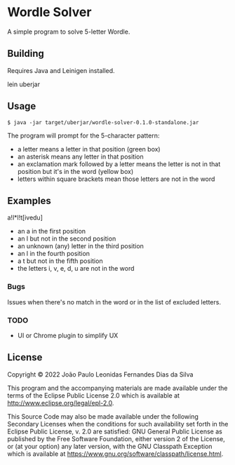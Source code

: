 # Wordle Solver

A simple program to solve 5-letter Wordle.

## Building

Requires Java and Leinigen installed.

lein uberjar

## Usage

    $ java -jar target/uberjar/wordle-solver-0.1.0-standalone.jar

The program will prompt for the 5-character pattern:

* a letter means a letter in that position (green box)
* an asterisk means any letter in that position
* an exclamation mark followed by a letter means the letter is not in that position but it's in the word (yellow box)
* letters within square brackets mean those letters are not in the word

## Examples

a!l*l!t[ivedu]

* an a in the first position
* an l but not in the second position
* an unknown (any) letter in the third position
* an l in the fourth position
* a t but not in the fifth position
* the letters i, v, e, d, u are not in the word

### Bugs

Issues when there's no match in the word or in the list of excluded letters.

### TODO

* UI or Chrome plugin to simplify UX

## License

Copyright © 2022 João Paulo Leonidas Fernandes Dias da Silva

This program and the accompanying materials are made available under the
terms of the Eclipse Public License 2.0 which is available at
http://www.eclipse.org/legal/epl-2.0.

This Source Code may also be made available under the following Secondary
Licenses when the conditions for such availability set forth in the Eclipse
Public License, v. 2.0 are satisfied: GNU General Public License as published by
the Free Software Foundation, either version 2 of the License, or (at your
option) any later version, with the GNU Classpath Exception which is available
at https://www.gnu.org/software/classpath/license.html.
